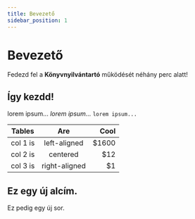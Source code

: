 ```yaml
---
title: Bevezető
sidebar_position: 1
---
```


# Bevezető

Fedezd fel a **Könyvnyilvántartó** működését néhány perc alatt!

## Így kezdd!

lorem ipsum... *lorem ipsum...* `lorem ipsum...`

| Tables   |      Are      |  Cool |
|----------|:-------------:|------:|
| col 1 is |  left-aligned | $1600 |
| col 2 is |    centered   |   $12 |
| col 3 is | right-aligned |    $1 |

## Ez egy új alcím.
Ez pedig egy új sor.
